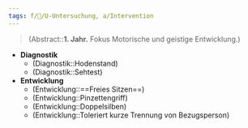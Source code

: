 ```yaml
---
tags: f/🦄/U-Untersuchung, a/Intervention
---
```

> (Abstract::**1. Jahr.** Fokus Motorische und geistige Entwicklung.)
- **Diagnostik**
	- (Diagnostik::Hodenstand)
	- (Diagnostik::Sehtest)
- **Entwicklung**
	- (Entwicklung::==Freies Sitzen==)
	- (Entwicklung::Pinzettengriff)
	- (Entwicklung::Doppelsilben)
	- (Entwicklung::Toleriert kurze Trennung von Bezugsperson)